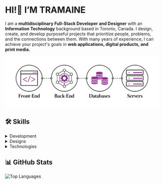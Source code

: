 # HI!👋 I’M TRAMAINE 

I am a **multidisciplinary Full-Stack Developer and Designer** with an **Information Technology** background based in Toronto, Canada. I design, create, and develop purposeful projects that prioritize people, problems, and the connections between them. With many years of experience, I can achieve your project's goals in **web applications, digital products, and print media.**

![My Profile Picture](https://github.com/tramainegarner/tramainegarner/blob/main/TramaineGarner_FullStackDeveloper.png)

## 🛠️ Skills
<details>
<summary>Development</summary>

- **Markup Languages:** HTML • DTD • SVG • XML • XSD • XSL • XSLT
- **Query Languages:** XQuery • XPath
- **Styling & Preprocessor Languages:** CSS • Sass • Less
- **Programming Languages:** JavaScript • TypeScript • Java • PHP • Python • C • C++ • Bash • Swift
- **Web Development Frameworks:** Angular2+ • Django • Express • Laravel • Vue
- **UI Frameworks:** SwiftUI • UIKit • Bootstrap
- **Libraries:** React • jQuery
- **Software Stacks:** LAMP • MEAN • MERN • MEVN
- **Databases:** NoSQL • MongoDB • SQL • MySQL • PostgreSQL

</details>
<details>
<summary>Designs</summary>

- **Design Tools:** Pen & Paper • Box Cutter • Sketch • Figma • Miro • Hotjar
- **Adobe CC:** Photoshop® • Illustrator® • InDesign® • Dreamweaver • Dimension® • Aero® • After Effects® • Premiere Pro®
- **Design Deliverables:** User Interviews & Focus Groups • Competitive Audit • Diary Studies • Personas • User Stories • Use Cases and Scenarios • Task Analysis • Taxonomies • Content Audit • Heuristic Analysis • Accessibility Analysis • Mental Models • Ideation Sketches • Mood Boards • Wireframes • Mock-ups • Prototypes • Pattern Libraries & Design Systems • Sitemaps • Card Sorting • Usability Testing • A/B Testing • Eye Tracking • Quantitative Surveys • Task Flows • Storyboards • Journey Maps

</details>
<details>
<summary>Technologies</summary>

- **DevOps & Tools:** Git & GitHub • Jenkins • CI/CD pipelines
- **Operating System:** Linux (Ubuntu, Red Hat, Gentoo) • Windows Server • macOS
- **Networking:** TCP/IP • DNS • DHCP • VPNs
- **Security & Automation:** Cybersecurity principles • SSL/TLS • Bash scripting, Python scripting for automation

</details>

## 📊 GitHub Stats
![Top Languages](https://github-readme-stats.vercel.app/api/top-langs/?username=tramainegarner&layout=compact)
